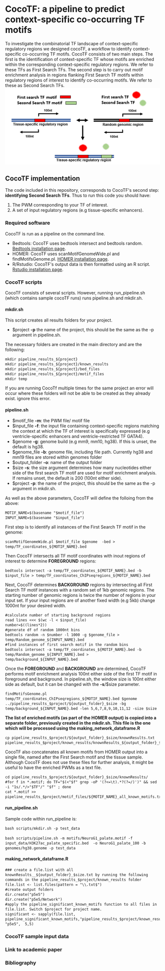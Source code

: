 # CocoTF: a pipeline to predict context-specific co-occurring TF motifs

To investigate the combinatorial TF landscape of context-specific regulatory regions we designed cocoTF, a workflow to identify context-specific co-occurring TF motifs. CocoTF consists of two main steps. The first is the identification of context-specific TF whose motifs are enriched within the corresponding context-specific regulatory regions. We refer to these TFs as First Search TFs. The second step is to carry out motif enrichment analysis in regions flanking First Search TF motifs within regulatory regions of interest to identify co-occurring motifs. We refer to these as Second Search TFs.
![CocoTF diagram](CocoTF.PNG)

## CocoTF implementation

The code included in this repository, corresponds to CocoTF's second step: **identifying Second Search TFs**. Thus to run this code you should have:
1. The PWM corresponding to your TF of interest.
2. A set of input regulatory regions (e.g tissue-specific enhancers).

### Required software
CocoTF is run as a pipeline on the command line.

- Bedtools: CocoTF uses bedtools intersect and bedtools random.
[Bedtools installation page](https://bedtools.readthedocs.io/en/latest/content/installation.html).
- HOMER: CocoTF uses scanMotifGenomeWide.pl and findMotifsGenome.pl.
[HOMER installation page](http://homer.ucsd.edu/homer/introduction/install.html).
- R/Rstudio: CocoTF's output data is then formatted using an R script.
[Rstudio installation page](https://pages.github.com/).

### CocoTF scripts

CocoTF consists of several scripts. However, running run_pipeline.sh (which contains sample cocoTF runs) runs pipeline.sh and mkdir.sh. 

#### mkdir.sh

This script creates all results folders for your project.
- $project **-p** the name of the project, this should be the same as the -p argument in pipeline.sh.

The necessary folders are created in the main directory and are the following:
```
mkdir pipeline_results_${project}
mkdir pipeline_results_${project}/known_results
mkdir pipeline_results_${project}/bed_files
mkdir pipeline_results_${project}/motif_files
mkdir temp
```
If you are running CocoTf multiple times for the same project an error will occur where these folders will not be able to be created as they already exist. ignore this error.

#### pipeline.sh

- $motif_file **-m**: the PWM file/ motif file 
- $input_file **-f**: the input file containing context-specific regions matching the context at which the TF of interest is specifically expressed (e.g ventricle-specific enhancers and ventricle-restricted TF GATA4).
- $genome **-g**: genome build (e.g mm9, mm10, hg38). If this is unset, the default is hg38.
- $genome_file **-b**: genome file, including file path. Currently hg38 and mm19 files are stored within genomes folder
- $output_folder **-o**: name of the output folder
- $size **-s**: the size argument determines how many nucleotides either side of the first search TF motif are used for motif enrichment analysis. If remains unset, the default is 200 (100nt either side).
- $project **-p**: the name of the project, this should be the same as the -p argument in mkdir.sh.

As well as the above parameters, CocoTF will define the folloing from the above:
```
MOTIF_NAME=$(basename "$motif_file")
INPUT_NAME=$(basename "$input_file")
```

First step is to identify all instances of the First Search TF motif in the genome:
```
scanMotifGenomeWide.pl $motif_file $genome  -bed > temp/TF_coordinates_${MOTIF_NAME}.bed
```

Then CocoTF intersects all TF motif coordinates with inout regions of interest to determine **FOREGROUND** regions:
```
bedtools intersect -a temp/TF_coordinates_${MOTIF_NAME}.bed -b $input_file > temp/TF_coordinates_ChIPseqregions_${MOTIF_NAME}.bed
```

Next, CocoTF determines **BACKGROUND** regions by intersecting all First Search TF motif instances with a random set of 1kb genomic regions. The starting number of genomic regions is twice the number of regions in your input set. If your input regions are of another fixed width (e.g 5kb) change 1000nt for your desired width. 

```
#calculate number of starting background regions
read lines <<< $(wc -l < $input_file)
number=$((lines*2))
#generate df of random 1000nt bins
bedtools random -n $number -l 1000 -g $genome_file > temp/Random_genome_${INPUT_NAME}.bed
#find instances of first search motif in the random bins
bedtools intersect -a temp/TF_coordinates_${MOTIF_NAME}.bed -b temp/Random_genome_${INPUT_NAME}.bed > temp/background_${INPUT_NAME}.bed
```
Once the **FOREGROUND** and **BACKGROUND** are determined, CocoTF performs motif enrichment analysis 100nt either side of the first TF motif in foreground and background. In pipeline.sh, the window size is 100nt either side as default, but it can be changed with the **-s**/$size parameter.
```
findMotifsGenome.pl temp/TF_coordinates_ChIPseqregions_${MOTIF_NAME}.bed $genome ../pipeline_results_$project/${output_folder}_$size -bg temp/background_${INPUT_NAME}.bed -len 5,6,7,8,9,10,11,12 -size $size
```
**The list of enriched motifs (as part of the HOMER output) is copied into a separate folder, previously created in the mkdir.sh. This file is the one which will be processed using the making_network_dataframe.R**
```
cp pipeline_results_$project/${output_folder}_$size/knownResults.txt pipeline_results_$project/known_results/knownResults_${output_folder}_$size.txt
```
CocoTF also concatenates all known motifs from HOMER output into a single file, named after the First Search motif and the tissue sample. Although CocoTF does not use these files for further analysis, it might be useful to have the enriched PWMs as a text file.
```
cd pipeline_results_$project/${output_folder}_$size/knownResults/ 
#for f in *.motif; do TF="$(<"$f" grep -oP '(?<=\t).*?(?=/)')" && sed -i "1s/.*/>"$TF"/" "$f" ; done
cat *.motif >> pipeline_results_$project/motif_files/${MOTIF_NAME}_all_known_motifs.txt
```

#### run_pipeline.sh
Sample code within run_pipeline is:

```
bash scripts/mkdir.sh -p test_data

bash scripts/pipeline.sh -m motifs/NeuroG1_palate.motif -f input_data/H3K27ac_palate_specific.bed  -o NeuroG1_palate_100 -b genomes/hg38.genome -p test_data

```

#### making_network_dataframe.R
```
### create a file.list with all knownResults__${output_folder}_$size.txt by running the following commands in the pipeline_results_$project/known_results folder
file.list <- list.files(pattern = "\\.txt$")
#create output folders
dir.create("p5e5") 
dir.create("p5e5/Network")
#apply the pipeline_significant_known_motifs function to all files in file.list. Switch $project for project name.
significant <- sapply(file.list, pipeline_significant_known_motifs,"pipeline_results_$project/known_results", "p5e5",  5,5)
```
### CocoTF sample input data
### Link to academic paper
### Bibliography



